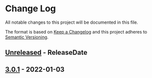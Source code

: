 # Change Log
All notable changes to this project will be documented in this file.

The format is based on [Keep a Changelog](http://keepachangelog.com/)
and this project adheres to [Semantic Versioning](http://semver.org/).

<!-- next-header -->
## [Unreleased] - ReleaseDate

## [3.0.1] - 2022-01-03

<!-- next-url -->
[Unreleased]: https://github.com/clap-rs/clap/compare/v3.0.1...HEAD
[3.0.1]: https://github.com/clap-rs/clap/compare/v3.0.0...v3.0.1
